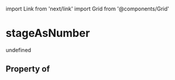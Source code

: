 import Link from 'next/link'
import Grid from '@components/Grid'

# stageAsNumber

undefined

## Property of



